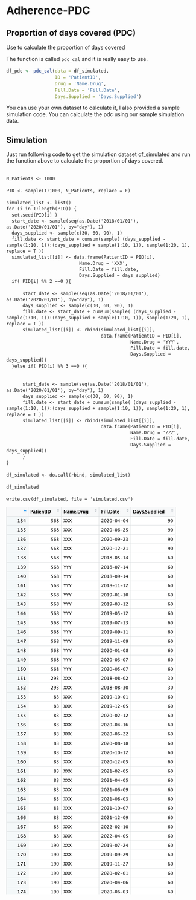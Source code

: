 # Adherence-PDC

## Proportion of days covered (PDC)

Use to calculate the proportion of days covered

The function is called `pdc_cal` and it is really easy to use.



```r
df_pdc <- pdc_cal(data = df_simulated,
                  ID = 'PatientID',
                  Drug = 'Name.Drug',
                  Fill.Date = 'Fill.Date',
                  Days.Supplied = 'Days.Supplied')
```

You can use your own dataset to calculate it, I also provided a sample simulation code. You can calculate the pdc using our sample simulation data.



## Simulation

Just run following code to get the simulation dataset df_simulated and run the function above to calculate the proportion of days covered.

```{r}

N_Patients <- 1000

PID <- sample(1:1000, N_Patients, replace = F)

simulated_list <- list()
for (i in 1:length(PID)) {
  set.seed(PID[i] )
  start_date <- sample(seq(as.Date('2018/01/01'), as.Date('2020/01/01'), by="day"), 1)
  days_supplied <- sample(c(30, 60, 90), 1)
  fill.date <- start_date + cumsum(sample( (days_supplied - sample(1:10, 1)):(days_supplied + sample(1:10, 1)), sample(1:20, 1), replace = T ))
  simulated_list[[i]] <- data.frame(PatientID = PID[i],
                           Name.Drug = 'XXX',
                           Fill.Date = fill.date,
                           Days.Supplied = days_supplied)
  if( PID[i] %% 2 ==0 ){

      start_date <- sample(seq(as.Date('2018/01/01'), as.Date('2020/01/01'), by="day"), 1)
      days_supplied <- sample(c(30, 60, 90), 1)
      fill.date <- start_date + cumsum(sample( (days_supplied - sample(1:10, 1)):(days_supplied + sample(1:10, 1)), sample(1:20, 1), replace = T ))
      simulated_list[[i]] <- rbind(simulated_list[[i]],
                                   data.frame(PatientID = PID[i],
                                              Name.Drug = 'YYY',
                                              Fill.Date = fill.date,
                                              Days.Supplied = days_supplied))
  }else if( PID[i] %% 3 ==0 ){


      start_date <- sample(seq(as.Date('2018/01/01'), as.Date('2020/01/01'), by="day"), 1)
      days_supplied <- sample(c(30, 60, 90), 1)
      fill.date <- start_date + cumsum(sample( (days_supplied - sample(1:10, 1)):(days_supplied + sample(1:10, 1)), sample(1:20, 1), replace = T ))
      simulated_list[[i]] <- rbind(simulated_list[[i]],
                                   data.frame(PatientID = PID[i],
                                              Name.Drug = 'ZZZ',
                                              Fill.Date = fill.date,
                                              Days.Supplied = days_supplied))    
      }
}

df_simulated <- do.call(rbind, simulated_list)

df_simulated

write.csv(df_simulated, file = 'simulated.csv')

```



![](sampleData.png)
